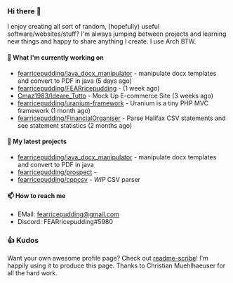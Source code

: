### Hi there 👋

I enjoy creating all sort of random, (hopefully) useful software/websites/stuff? 
I'm always jumping between projects and learning new things and happy to share anything I create.
I use Arch BTW.

#### 💎 What I'm currently working on

- [fearricepudding/java_docx_manipulator](https://github.com/fearricepudding/java_docx_manipulator) - manipulate docx templates and convert to PDF in java (5 days ago)
- [fearricepudding/FEARricepudding](https://github.com/fearricepudding/FEARricepudding) -  (1 week ago)
- [Cmaz1983/Ideare_Tutto](https://github.com/Cmaz1983/Ideare_Tutto) - Mock Up E-commerce Site  (3 weeks ago)
- [fearricepudding/uranium-framework](https://github.com/fearricepudding/uranium-framework) - Uranium is a tiny PHP MVC framework (1 month ago)
- [fearricepudding/FinancialOrganiser](https://github.com/fearricepudding/FinancialOrganiser) - Parse Halifax CSV statements and see statement statistics  (2 months ago)

#### 🌱 My latest projects

- [fearricepudding/java_docx_manipulator](https://github.com/fearricepudding/java_docx_manipulator) - manipulate docx templates and convert to PDF in java
- [fearricepudding/prospect](https://github.com/fearricepudding/prospect) - 
- [fearricepudding/cppcsv](https://github.com/fearricepudding/cppcsv) - *WIP* CSV parser

#### 📫 How to reach me

- EMail: fearricepudding@gmail.com
- Discord: FEARricepudding#5980

### 👍 Kudos

Want your own awesome profile page? Check out [readme-scribe](https://github.com/muesli/readme-scribe)!
I'm happily using it to produce this page. Thanks to Christian Muehlhaeuser for all the hard work.

